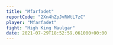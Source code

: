 ```yaml
---
title: "Mfarfadet"
reportCode: "2Xn4hZpJvRWtL7zC"
player: "Mfarfadet"
fight: "High King Maulgar"
date: 2021-07-29T18:52:59.061000+00:00
---
```

